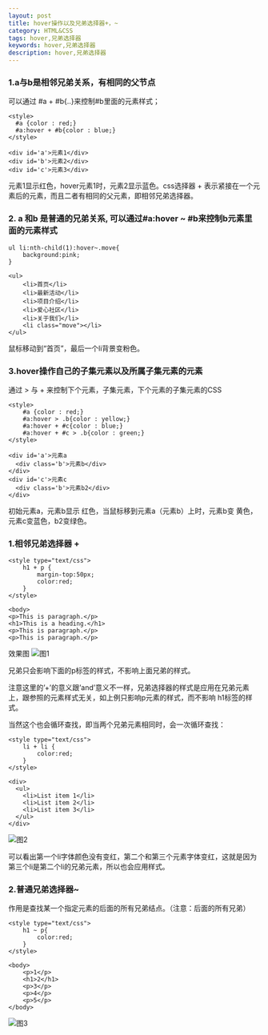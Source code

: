 ```yaml
---
layout: post
title: hover操作以及兄弟选择器+，~
category: HTML&CSS
tags: hover,兄弟选择器
keywords: hover,兄弟选择器
description: hover,兄弟选择器
---
```


### 1.a与b是相邻兄弟关系，有相同的父节点
可以通过 #a + #b{..}来控制#b里面的元素样式；
```
<style>
  #a {color : red;}
  #a:hover + #b{color : blue;}
</style>

<div id='a'>元素1</div>
<div id='b'>元素2</div>
<div id='c'>元素3</div>
```
元素1显示红色，hover元素1时，元素2显示蓝色。css选择器 + 表示紧接在一个元素后的元素，而且二者有相同的父元素，即相邻兄弟选择器。 

### 2. a 和b 是普通的兄弟关系, 可以通过#a:hover ~ #b来控制b元素里面的元素样式
```
ul li:nth-child(1):hover~.move{
    background:pink;
}

<ul>
    <li>首页</li>
    <li>最新活动</li>
    <li>项目介绍</li>
    <li>爱心社区</li>
    <li>关于我们</li>
    <li class="move"></li>
</ul>
```
鼠标移动到“首页”，最后一个li背景变粉色。

### 3.hover操作自己的子集元素以及所属子集元素的元素
通过 > 与 + 来控制下个元素，子集元素，下个元素的子集元素的CSS

```
<style>
    #a {color : red;}
    #a:hover > .b{color : yellow;} 
    #a:hover + #c{color : blue;}
    #a:hover + #c > .b{color : green;}
</style>

<div id='a'>元素a
  <div class='b'>元素b</div>
</div>
<div id='c'>元素c
  <div class='b'>元素b2</div>
</div>
```

初始元素a，元素b显示 红色，当鼠标移到元素a（元素b）上时，元素b变 黄色，元素c变蓝色，b2变绿色。


### 1.相邻兄弟选择器 +
```
<style type="text/css">
    h1 + p {
        margin-top:50px;
        color:red;
    }
</style>

<body>
<p>This is paragraph.</p>
<h1>This is a heading.</h1>
<p>This is paragraph.</p>
<p>This is paragraph.</p>
```
效果图
![图1](https://sonya1.github.io/assets/img/work_fight/sibling_selection1.png)

兄弟只会影响下面的p标签的样式，不影响上面兄弟的样式。 

注意这里的’+’的意义跟’and’意义不一样，兄弟选择器的样式是应用在兄弟元素上，跟参照的元素样式无关，如上例只影响p元素的样式，而不影响
h1标签的样式。 

当然这个也会循环查找，即当两个兄弟元素相同时，会一次循环查找： 

```
<style type="text/css">
    li + li {
        color:red;
    }
</style>

<div>
  <ul>
    <li>List item 1</li>
    <li>List item 2</li>
    <li>List item 3</li>
  </ul>
</div>
```
![图2](https://sonya1.github.io/assets/img/work_fight/sibling_selection2.png)

可以看出第一个li字体颜色没有变红，第二个和第三个元素字体变红，这就是因为第三个li是第二个li的兄弟元素，所以也会应用样式。

### 2.普通兄弟选择器~
作用是查找某一个指定元素的后面的所有兄弟结点。（注意：后面的所有兄弟） 
```
<style type="text/css">
    h1 ~ p{
        color:red;
    }
</style>

<body>
    <p>1</p>
    <h1>2</h1>
    <p>3</p>
    <p>4</p>
    <p>5</p>
</body>
```
![图3](https://sonya1.github.io/assets/img/work_fight/sibling_selection3.png)
